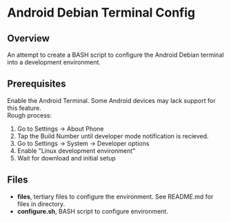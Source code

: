 # Android Debian Terminal Config

## Overview
An attempt to create a BASH script to configure the Android Debian terminal into a development environment.

## Prerequisites
Enable the Android Terminal. Some Android devices may lack support for this feature. <br>
Rough process: <br>
1. Go to Settings -> About Phone
2. Tap the Build Number until developer mode notification is recieved.
3. Go to Settings -> System -> Developer options
4. Enable "Linux development environment"
5. Wait for download and initial setup

## Files
* **files**, tertiary files to configure the environment. See README.md for files in directory.
* **configure.sh**, BASH script to configure environment.
